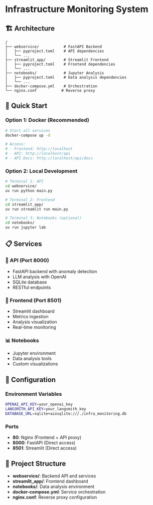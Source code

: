 # Infrastructure Monitoring System

## 🏗️ Architecture

```
/
├── webservice/           # FastAPI Backend
│   ├── pyproject.toml    # API dependencies
│   └── ...
├── streamlit_app/        # Streamlit Frontend  
│   ├── pyproject.toml    # Frontend dependencies
│   └── ...
├── notebooks/            # Jupyter Analysis
│   ├── pyproject.toml    # Data analysis dependencies
│   └── ...
├── docker-compose.yml    # Orchestration
└── nginx.conf           # Reverse proxy
```

## 🚀 Quick Start

### Option 1: Docker (Recommended)
```bash
# Start all services
docker-compose up -d

# Access:
# - Frontend: http://localhost
# - API: http://localhost/api
# - API Docs: http://localhost/api/docs
```

### Option 2: Local Development
```bash
# Terminal 1: API
cd webservice/
uv run python main.py

# Terminal 2: Frontend  
cd streamlit_app/
uv run streamlit run main.py

# Terminal 3: Notebooks (optional)
cd notebooks/
uv run jupyter lab
```

## 📋 Services

### 🔧 API (Port 8000)
- FastAPI backend with anomaly detection
- LLM analysis with OpenAI
- SQLite database
- RESTful endpoints

### 🎨 Frontend (Port 8501)
- Streamlit dashboard
- Metrics ingestion
- Analysis visualization
- Real-time monitoring

### 📊 Notebooks
- Jupyter environment
- Data analysis tools
- Custom visualizations

## 🔧 Configuration

### Environment Variables
```bash
OPENAI_API_KEY=your_openai_key
LANGSMITH_API_KEY=your_langsmith_key
DATABASE_URL=sqlite+aiosqlite:///./infra_monitoring.db
```

### Ports
- **80**: Nginx (Frontend + API proxy)
- **8000**: FastAPI (Direct access)
- **8501**: Streamlit (Direct access)

## 📁 Project Structure

- **webservice/**: Backend API and services
- **streamlit_app/**: Frontend dashboard
- **notebooks/**: Data analysis environment
- **docker-compose.yml**: Service orchestration
- **nginx.conf**: Reverse proxy configuration
